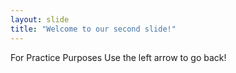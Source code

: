 ```yaml
---
layout: slide
title: "Welcome to our second slide!"
---
```

For Practice Purposes
Use the left arrow to go back!
